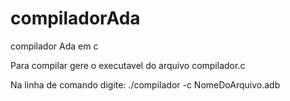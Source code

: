 # compiladorAda
compilador Ada em c

Para compilar gere o executavel do arquivo compilador.c

Na linha de comando digite:
./compilador -c NomeDoArquivo.adb
